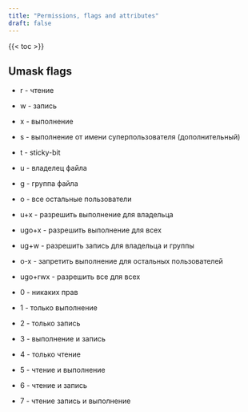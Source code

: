 ```yaml
---
title: "Permissions, flags and attributes"
draft: false
---
```


{{< toc >}}

## Umask flags

* r - чтение
* w - запись
* x - выполнение
* s - выполнение  от имени суперпользователя (дополнительный)
* t - sticky-bit

* u - владелец файла
* g - группа файла
* o - все остальные пользователи

* u+x - разрешить выполнение для владельца
* ugo+x - разрешить выполнение для всех
* ug+w - разрешить запись для владельца и группы
* o-x - запретить выполнение для остальных пользователей
* ugo+rwx - разрешить все для всех

* 0 - никаких прав
* 1 - только выполнение
* 2 - только запись
* 3 - выполнение и запись
* 4 -  только чтение
* 5  - чтение и выполнение
* 6 - чтение и запись
* 7 - чтение запись и выполнение
